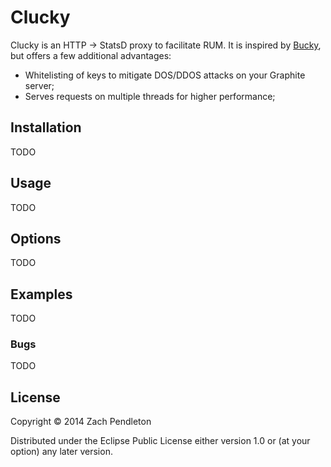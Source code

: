 # Clucky

Clucky is an HTTP -> StatsD proxy to facilitate RUM. It is inspired by
[Bucky](http://github.hubspot.com/BuckyServer/), but offers a few additional
advantages:

* Whitelisting of keys to mitigate DOS/DDOS attacks on your Graphite server;
* Serves requests on multiple threads for higher performance;

## Installation

TODO

## Usage

TODO

## Options

TODO

## Examples

TODO

### Bugs

TODO

## License

Copyright © 2014 Zach Pendleton

Distributed under the Eclipse Public License either version 1.0 or (at
your option) any later version.
